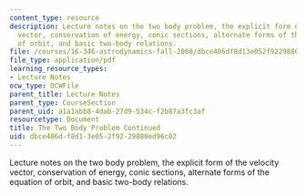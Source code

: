 ```yaml
---
content_type: resource
description: Lecture notes on the two body problem, the explicit form of the velocity
  vector, conservation of energy, conic sections, alternate forms of the equation
  of orbit, and basic two-body relations.
file: /courses/16-346-astrodynamics-fall-2008/dbce406df8d13e052f9229880ed96c02_lec_02.pdf
file_type: application/pdf
learning_resource_types:
- Lecture Notes
ocw_type: OCWFile
parent_title: Lecture Notes
parent_type: CourseSection
parent_uid: a1a1abb8-4dab-27d9-534c-f2b87a3fc3af
resourcetype: Document
title: The Two Body Problem Continued
uid: dbce406d-f8d1-3e05-2f92-29880ed96c02
---
```

Lecture notes on the two body problem, the explicit form of the velocity vector, conservation of energy, conic sections, alternate forms of the equation of orbit, and basic two-body relations.